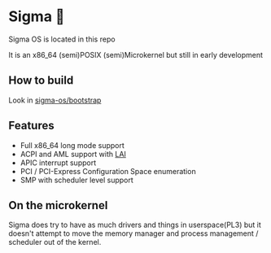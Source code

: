 # Sigma :rocket:
Sigma OS is located in this repo
 
It is an x86_64 (semi)POSIX (semi)Microkernel but still in early development
 
## How to build
Look in [sigma-os/bootstrap](https://github.com/sigma-os/bootstrap)
 
## Features
- Full x86_64 long mode support
- ACPI and AML support with [LAI](https://www.github.com/qword-os/lai)
- APIC interrupt support
- PCI / PCI-Express Configuration Space enumeration
- SMP with scheduler level support
 
## On the microkernel
Sigma does try to have as much drivers and things in userspace(PL3) but it doesn't attempt to move the memory manager and process management / scheduler out of the kernel.

